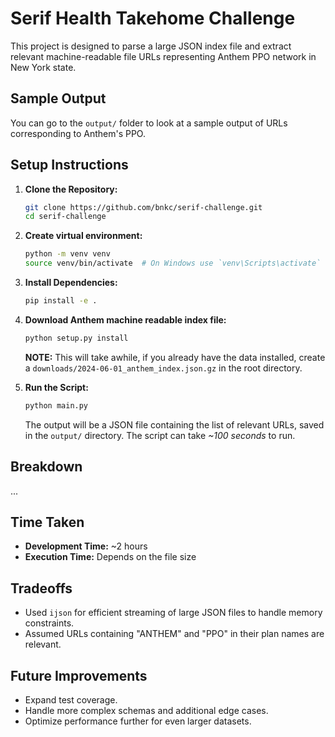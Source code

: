 # Serif Health Takehome Challenge

This project is designed to parse a large JSON index file and extract relevant machine-readable file URLs representing Anthem PPO network in New York state.

## Sample Output

You can go to the `output/` folder to look at a sample output of URLs corresponding to Anthem's PPO.

## Setup Instructions

1. **Clone the Repository:**
    ```sh
    git clone https://github.com/bnkc/serif-challenge.git
    cd serif-challenge
    ```
2. **Create virtual environment:**
    ```sh
    python -m venv venv
    source venv/bin/activate  # On Windows use `venv\Scripts\activate`
    ```
 
3. **Install Dependencies:**
    ```sh
    pip install -e .
    ```

4. **Download Anthem machine readable index file:**
    ```sh
    python setup.py install
    ```
    **NOTE:** This will take awhile, if you already have the data installed, create a `downloads/2024-06-01_anthem_index.json.gz` in the root directory.



3. **Run the Script:**
    ```sh
    python main.py
    ```
    The output will be a JSON file containing the list of relevant URLs, saved in the `output/` directory. The script can take *~100 seconds* to run.


## Breakdown

...

## Time Taken

- **Development Time:** ~2 hours
- **Execution Time:** Depends on the file size

## Tradeoffs

- Used `ijson` for efficient streaming of large JSON files to handle memory constraints.
- Assumed URLs containing "ANTHEM" and "PPO" in their plan names are relevant.

## Future Improvements

- Expand test coverage.
- Handle more complex schemas and additional edge cases.
- Optimize performance further for even larger datasets.
